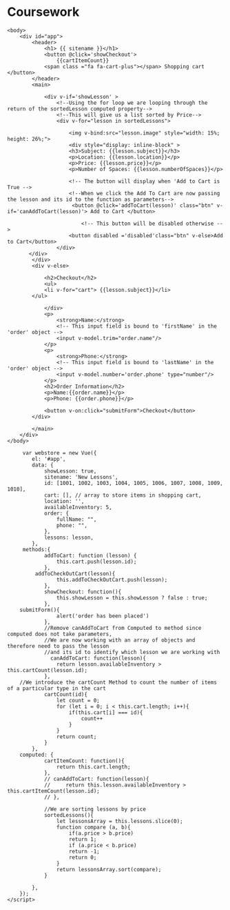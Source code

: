 # Coursework
<html>
    <head>
        <title>Available Lessons</title>
        <script src="https://cdn.jsdelivr.net/npm/vue/dist/vue.js"></script>
        <link rel="stylesheet" href="https://cdnjs.cloudflare.com/ajax/libs/font-awesome/4.7.0/css/font-awesome.min.css">
        <script src="lessons.js/lessons.js"></script>
    </head>

    <body>
        <div id="app">
            <header>
                <h1> {{ sitename }}</h1>
                <button @click='showCheckout'> 
                    {{cartItemCount}}      
                <span class ="fa fa-cart-plus"></span> Shopping cart </button>
            </header>
            <main>

                <div v-if='showLesson' >
                    <!--Using the for loop we are looping through the return of the sortedLesson computed property-->
                    <!--This will give us a list sorted by Price-->
                    <div v-for="lesson in sortedLessons">
                   
                        <img v-bind:src="lesson.image" style="width: 15%; height: 26%;">
                        <div style="display: inline-block" >
                        <h3>Subject: {{lesson.subject}}</h3>
				        <p>Location: {{lesson.location}}</p>
			        	<p>Price: {{lesson.price}}</p>
                        <p>Number of Spaces: {{lesson.numberOfSpaces}}</p>
                     
                        <!-- The button will display when 'Add to Cart is True -->                        
                        <!--When we click the Add To Cart are now passing the lesson and its id to the function as parameters-->
                         <button @click='addToCart(lesson)' class="btn" v-if='canAddToCart(lesson)'> Add to Cart </button>

                            <!-- This button will be disabled otherwise -->
                        <button disabled ='disabled'class="btn" v-else>Add to Cart</button>
                    </div>
           </div>  
            </div>
            <div v-else>
               
                <h2>Checkout</h2>
                <ul>
                <li v-for="cart"> {{lesson.subject}}</li>
            </ul>

                </div>
                <p>
                    <strong>Name:</strong>
                    <!-- This input field is bound to 'firstName' in the 'order' object -->
                    <input v-model.trim="order.name"/>
                </p>
                <p>
                    <strong>Phone:</strong>
                    <!-- This input field is bound to 'lastName' in the 'order' object -->
                    <input v-model.number='order.phone' type="number"/>
                </p>
                <h2>Order Information</h2>
                <p>Name:{{order.name}}</p>
                <p>Phone: {{order.phone}}</p>

                <button v-on:click="submitForm">Checkout</button>
            </div>
           
            </main>
        </div>
    </body>
    
         var webstore = new Vue({
            el: '#app',
            data: {
                showLesson: true,
                sitename: 'New Lessons',
                id: [1001, 1002, 1003, 1004, 1005, 1006, 1007, 1008, 1009, 1010],
                cart: [], // array to store items in shopping cart,
                location: '',
                availableInventory: 5,
                order: {
                    fullName: "",
                    phone: "",
                },
                lessons: lesson,
            },
	     methods:{
                addToCart: function (lesson) {
                    this.cart.push(lesson.id);
                },
             addToCheckOutCart(lesson){
                    this.addToCheckOutCart.push(lesson);
                },
                showCheckout: function(){
                    this.showLesson = this.showLesson ? false : true;
                },
		submitForm(){
                    alert('order has been placed')
                },
                //Remove canAddToCart from Computed to method since computed does not take parameters, 
                //We are now working with an array of objects and therefore need to pass the lesson
                //and its id to identify which lesson we are working with
                  canAddToCart: function(lesson){
                    return lesson.availableInventory > this.cartCount(lesson.id);
                },
		//We introduce the cartCount Method to count the number of items of a particular type in the cart
                cartCount(id){
                    let count = 0;
                    for (let i = 0; i < this.cart.length; i++){
                        if(this.cart[i] === id){
                            count++
                        }
                    }
                    return count;
                }
            },
	    computed: {
                cartItemCount: function(){
                    return this.cart.length;
                },
                // canAddToCart: function(lesson){
                //     return this.lesson.availableInventory > this.cartItemCount(lesson.id);
                // },

                //We are sorting lessons by price
                sortedLessons(){
                    let lessonsArray = this.lessons.slice(0);
                    function compare (a, b){
                        if(a.price > b.price)
                        return 1;
                        if (a.price < b.price)
                        return -1;
                        return 0;
                    }
                    return lessonsArray.sort(compare);
                }
              
            },
        });
    </script>
</html>
